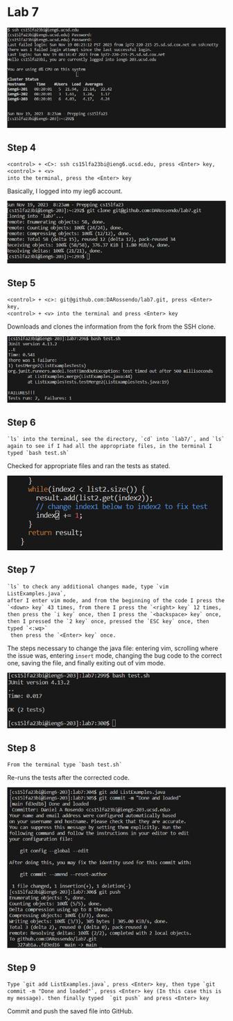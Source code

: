 # Lab 7

![Image](step4.png)
## Step 4 

```
<control> + <C>: ssh cs15lfa23bi@ieng6.ucsd.edu, press <Enter> key, <control> + <v>
into the terminal, press the <Enter> key
```
Basically, I logged into my ieg6 account.

![Image](step5.png)
## Step 5

```
<control> + <c>: git@github.com:DARossendo/lab7.git, press <Enter> key,
<control> + <v> into the terminal and press <Enter> key
```
Downloads and clones the information from the fork from the SSH clone.

![Image](step6.png)
## Step 6

```
`ls` into the terminal, see the directory, `cd` into `lab7/`, and `ls`
again to see if I had all the appropriate files, in the terminal I typed `bash test.sh`
```
Checked for appropriate files and ran the tests as stated.

![Image](step7a.png)
## Step 7

```
`ls` to check any additional changes made, type `vim ListExamples.java`,
after I enter vim mode, and from the beginning of the code I press the `<down> key` 43 times, from there I press the `<right> key` 12 times, then press the `i key` once, then I press the `<backspace> key` once,
then I pressed the `2 key` once, pressed the `ESC key` once, then typed `<:wq>`
 then press the `<Enter> key` once.  
```
The steps necessary to change the java file: entering vim, scrolling where the issue was, 
entering `insert` mode, changing the bug code to the correct one, saving the file, and finally exiting out of vim mode.

![Image](step8.png)
## Step 8

```
From the terminal type `bash test.sh`
```
Re-runs the tests after the corrected code.

![Image](step9final.png)
## Step 9

```
Type `git add ListExamples.java`, press <Enter> key, then type `git commit -m "Done and loaded"`, press <Enter> key (In this case this is my message). then finally typed  `git push` and press <Enter> key 
```
Commit and push the saved file into GitHub.
